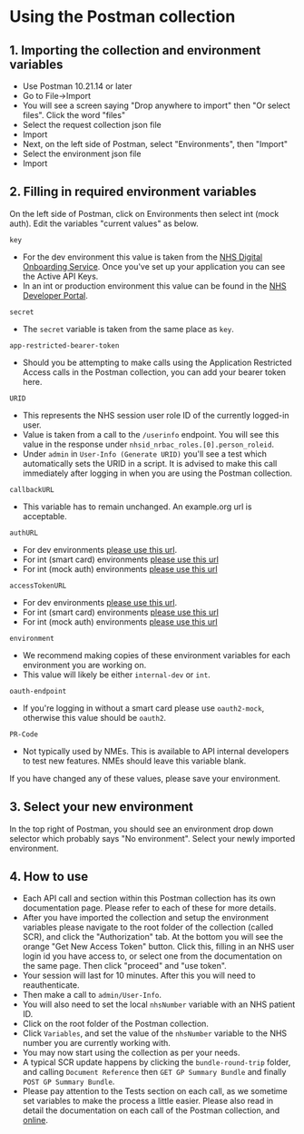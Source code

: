 # Using the Postman collection

## 1. Importing the collection and environment variables

* Use Postman 10.21.14 or later
* Go to File->Import
* You will see a screen saying "Drop anywhere to import" then "Or select files". Click the word "files"
* Select the request collection json file
* Import
* Next, on the left side of Postman, select "Environments", then "Import"
* Select the environment json file
* Import

## 2. Filling in required environment variables

On the left side of Postman, click on Environments then select int (mock auth).
Edit the variables "current values" as below.

`key`
* For the dev environment this value is taken from the [NHS Digital Onboarding Service](https://dos-test.ptl.api.platform.nhs.uk/).
Once you've set up your application you can see the Active API Keys.
* In an int or production environment this value can be found in the [NHS Developer Portal](https://onboarding.prod.api.platform.nhs.uk).

`secret`
* The `secret` variable is taken from the same place as `key`.

`app-restricted-bearer-token`
* Should you be attempting to make calls using the Application Restricted Access calls in the Postman
collection, you can add your bearer token here.

`URID`
* This represents the NHS session user role ID of the currently logged-in user.
* Value is taken from a call to the `/userinfo` endpoint. You will see this value in the response under
`nhsid_nrbac_roles.[0].person_roleid`.
* Under `admin` in `User-Info (Generate URID)` you'll see a test which automatically sets the URID in a script.
It is advised to make this call immediately after logging in when you are using the Postman collection.

`callbackURL`
* This variable has to remain unchanged. An example.org url is acceptable.

`authURL`
* For dev environments [please use this url](https://internal-dev.api.service.nhs.uk/oauth2-mock/authorize).
* For int (smart card) environments [please use this url](https://int.api.service.nhs.uk/oauth2/authorize)
* For int (mock auth) environments [please use this url](https://int.api.service.nhs.uk/oauth2-mock/authorize)

`accessTokenURL`
* For dev environments [please use this url](https://internal-dev.api.service.nhs.uk/oauth2-mock/token).
* For int (smart card) environments [please use this url](https://int.api.service.nhs.uk/oauth2/token)
* For int (mock auth) environments [please use this url](https://int.api.service.nhs.uk/oauth2-mock/token)

`environment`
* We recommend making copies of these environment variables for each environment you are working on.
* This value will likely be either `internal-dev` or `int`.

`oauth-endpoint`
* If you're logging in without a smart card please use `oauth2-mock`, otherwise this value should be `oauth2`.

`PR-Code`
* Not typically used by NMEs. This is available to API internal developers to test new features. NMEs
should leave this variable blank.

If you have changed any of these values, please save your environment.

## 3. Select your new environment

In the top right of Postman, you should see an environment drop down selector which probably says
"No environment". Select your newly imported environment.

## 4. How to use

* Each API call and section within this Postman collection has its own documentation page. Please refer to
each of these for more details.
* After you have imported the collection and setup the environment variables
please navigate to the root folder of the collection (called SCR), and click the "Authorization" tab. At the bottom
you will see the orange "Get New Access Token" button. Click this, filling in an NHS user login id you have access to,
or select one from the documentation on the same page. Then click "proceed" and "use token".
* Your session will last for 10 minutes. After this you will need to reauthenticate.
* Then make a call to `admin/User-Info`.
* You will also need to set the local `nhsNumber` variable with an NHS patient ID.
* Click on the root folder of the Postman collection.
* Click `Variables`, and set the value of the `nhsNumber` variable to the NHS number you are currently working with.
* You may now start using the collection as per your needs.
* A typical SCR update happens by clicking the `bundle-round-trip` folder, and calling `Document Reference`
then `GET GP Summary Bundle` and finally `POST GP Summary Bundle`.
* Please pay attention to the Tests
section on each call, as we sometime set variables to make the process a little easier. Please also
read in detail the documentation on each call of the Postman collection, and
[online](https://digital.nhs.uk/developer/api-catalogue/summary-care-record-fhir).
